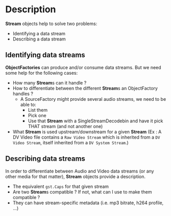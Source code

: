 # Description

**Stream** objects help to solve two problems:

-   Identifying a data stream
-   Describing a data stream

## Identifying data streams

**ObjectFactories** can produce and/or consume data streams. But we need
some help for the following cases:

-   How many **Stream**s can it handle ?
-   How to differentiate between the different **Stream**s an
    ObjectFactory handles ?
    -   A SourceFactory might provide several audio streams, we need to
        be able to:
        -   List them
        -   Pick one
        -   Use that **Stream** with a SingleStreamDecodebin and have it
            pick THAT stream (and not another one)
-   What **Stream** is used upstream/downstream for a given **Stream**
    (Ex : A DV Video file contains a `Raw Video Stream` which is
    inherited from a `DV Video Stream`, itself inherited from a
    `DV System Stream`.)

## Describing data streams

In order to differentiate between Audio and Video data streams (or any
other media for that matter), **Stream** objects provide a description.

-   The equivalent `gst.Caps` for that given stream
-   Are two **Stream**s compatible ? If not, what can I use to make them
    compatible ?
-   They can have stream-specific metadata (i.e. mp3 bitrate, h264
    profile, ...)
